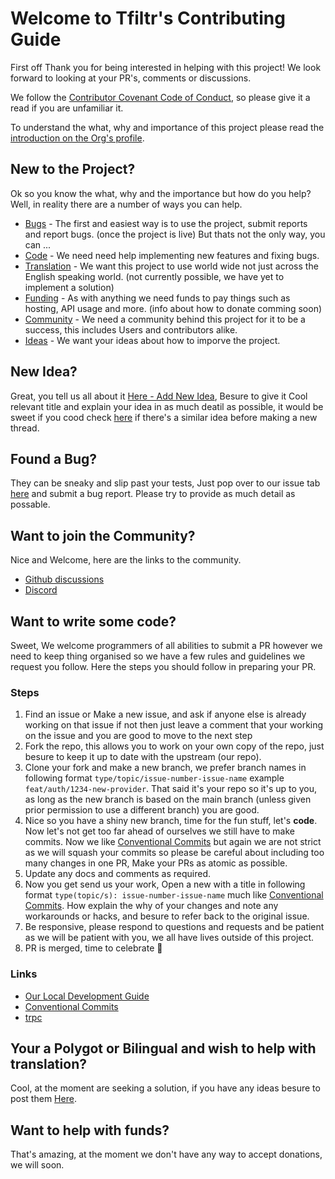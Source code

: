 # Welcome to Tfiltr's Contributing Guide

First off Thank you for being interested in helping with this project! We look forward to looking at your PR's, comments or discussions.

We follow the [Contributor Covenant Code of Conduct](./CODE_OF_CONDUCT.md), so please give it a read if you are unfamiliar it.

To understand the what, why and importance of this project please read the [introduction on the Org's profile](https://github.com/tfiltr).

## New to the Project?

Ok so you know the what, why and the importance but how do you help? Well, in reality there are a number of ways you can help. 

- [Bugs](#found-a-bug) - The first and easiest way is to use the project, submit reports and report bugs. (once the project is live) But thats not the only way, you can ...
- [Code](#want-to-write-some-code) - We need need help implementing new features and fixing bugs.
- [Translation](#your-a-polygot-or-bilingual-and-wish-to-help-with-translation) - We want this project to use world wide not just across the English speaking world. (not currently possible, we have yet to implement a solution)
- [Funding](#want-to-help-with-funds) - As with anything we need funds to pay things such as hosting, API usage and more. (info about how to donate comming soon)
- [Community](#want-to-join-the-community) - We need a community behind this project for it to be a success, this includes Users and contributors alike.
- [Ideas](#new-idea) - We want your ideas about how to imporve the project.

## New Idea?

Great, you tell us all about it [Here - Add New Idea](https://github.com/orgs/tfiltr/discussions/new?category=ideas), Besure to give it Cool relevant title and explain your idea in as much deatil as possible, it would be sweet if you cood check [here](https://github.com/orgs/tfiltr/discussions/categories/ideas) if there's a similar idea before making a new thread. 

## Found a Bug?

They can be sneaky and slip past your tests, Just pop over to our issue tab [here](https://github.com/tfiltr/tfiltr/issues/new/choose) and submit a bug report. Please try to provide as much detail as possable.

## Want to join the Community?

Nice and Welcome, here are the links to the community.

- [Github discussions](https://github.com/orgs/tfiltr/discussions)
- [Discord]()

## Want to write some code?

Sweet, We welcome programmers of all abilities to submit a PR however we need to keep thing organised so we have a few rules and guidelines we request you follow. Here the steps you should follow in preparing your PR.

### Steps

1. Find an issue or Make a new issue, and ask if anyone else is already working on that issue if not then just leave a comment that your working on the issue and you are good to move to the next step
2. Fork the repo, this allows you to work on your own copy of the repo, just besure to keep it up to date with the upstream (our repo).
3. Clone your fork and make a new branch, we prefer branch names in following format `type/topic/issue-number-issue-name` example `feat/auth/1234-new-provider`. 
That said it's your repo so it's up to you, as long as the new branch is based on the main branch (unless given prior permission to use a different branch) you are good.
4. Nice so you have a shiny new branch, time for the fun stuff, let's **code**. Now let's not get too far ahead of ourselves we still have to make commits. 
Now we like [Conventional Commits](https://www.conventionalcommits.org/en/v1.0.0/) but again we are not strict as we will squash your commits so please be careful about including too many changes in one PR, Make your PRs as atomic as possible.
5. Update any docs and comments as required.
6. Now you get send us your work, Open a new with a title in following format `type(topic/s): issue-number-issue-name` much like [Conventional Commits](https://www.conventionalcommits.org/en/v1.0.0/). How explain the why of your changes and note any workarounds or hacks, and besure to refer back to the original issue.
7. Be responsive, please respond to questions and requests and be patient as we will be patient with you, we all have lives outside of this project.
8. PR is merged, time to celebrate 🎉

### Links

- [Our Local Development Guide](../docs/LocalDevelopment.md)
- [Conventional Commits](https://www.conventionalcommits.org/en/v1.0.0/)
- [trpc](https://trpc.io/docs/v9/)

## Your a Polygot or Bilingual and wish to help with translation?

Cool, at the moment are seeking a solution, if you have any ideas besure to post them [Here](https://github.com/orgs/tfiltr/discussions/new?category=ideas).

## Want to help with funds?

That's amazing, at the moment we don't have any way to accept donations, we will soon.
